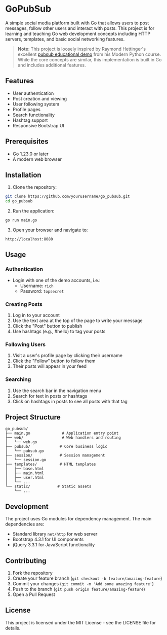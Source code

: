 # GoPubSub

A simple social media platform built with Go that allows users to post messages, follow other users and interact with posts. This project is for learning and teaching Go web development concepts including HTTP servers, templates, and basic social networking features.

> **Note**: This project is loosely inspired by Raymond Hettinger's excellent [pubsub educational demo](https://github.com/rhettinger/modernpython/tree/master/pubsub) from his Modern Python course. While the core concepts are similar, this implementation is built in Go and includes additional features.

## Features

- User authentication
- Post creation and viewing
- User following system
- Profile pages
- Search functionality
- Hashtag support
- Responsive Bootstrap UI

## Prerequisites

- Go 1.23.0 or later
- A modern web browser

## Installation

1. Clone the repository:
```bash
git clone https://github.com/yourusername/go_pubsub.git
cd go_pubsub
```

2. Run the application:
```bash
go run main.go
```

3. Open your browser and navigate to:
```
http://localhost:8080
```

## Usage

### Authentication
- Login with one of the demo accounts, i.e.:
  - Username: `rich`
  - Password: `topsecret`

### Creating Posts
1. Log in to your account
2. Use the text area at the top of the page to write your message
3. Click the "Post" button to publish
4. Use hashtags (e.g., #hello) to tag your posts

### Following Users
1. Visit a user's profile page by clicking their username
2. Click the "Follow" button to follow them
3. Their posts will appear in your feed

### Searching
1. Use the search bar in the navigation menu
2. Search for text in posts or hashtags
3. Click on hashtags in posts to see all posts with that tag

## Project Structure

```
go_pubsub/
├── main.go              # Application entry point
├── web/                 # Web handlers and routing
│   └── web.go
├── pubsub/             # Core business logic
│   └── pubsub.go
├── session/            # Session management
│   └── session.go
├── templates/          # HTML templates
│   ├── base.html
│   ├── main.html
│   ├── user.html
│   └── ...
└── static/            # Static assets
    └── ...
```

## Development

The project uses Go modules for dependency management. The main dependencies are:
- Standard library `net/http` for web server
- Bootstrap 4.3.1 for UI components
- jQuery 3.3.1 for JavaScript functionality

## Contributing

1. Fork the repository
2. Create your feature branch (`git checkout -b feature/amazing-feature`)
3. Commit your changes (`git commit -m 'Add some amazing feature'`)
4. Push to the branch (`git push origin feature/amazing-feature`)
5. Open a Pull Request

## License

This project is licensed under the MIT License - see the LICENSE file for details.
